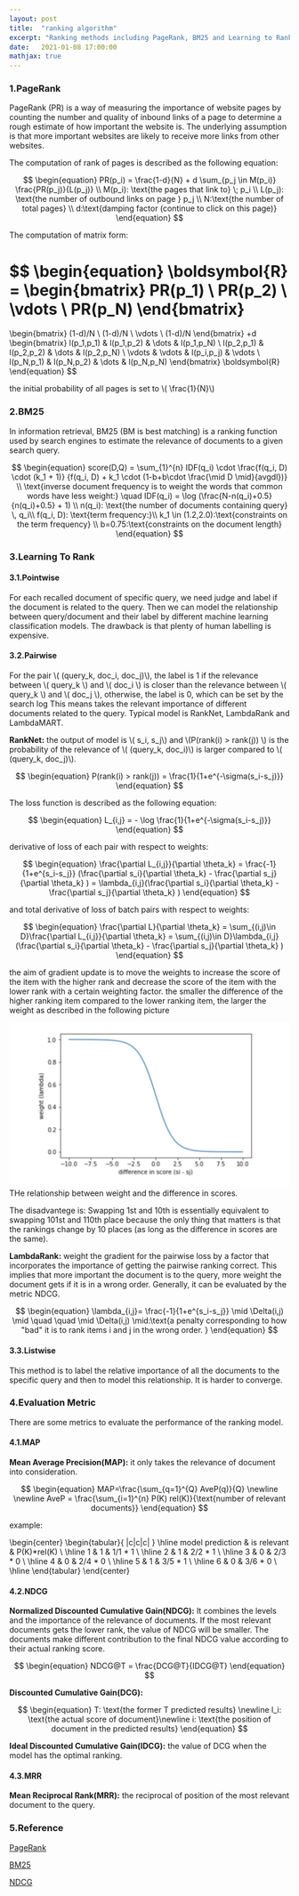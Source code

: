 ```yaml
---
layout: post
title:  "ranking algorithm"
excerpt: "Ranking methods including PageRank, BM25 and Learning to Rank (L2R)"
date:   2021-01-08 17:00:00
mathjax: true
---
```


### 1.PageRank

PageRank (PR) is a way of measuring the importance of website pages by counting the number and quality of inbound links of a page to determine a rough estimate of how important the website is. 
The underlying assumption is that more important websites are likely to receive more links from other websites. 

The computation of rank of pages is described as the following equation:

$$
\begin{equation}
PR(p_i) = \frac{1-d}{N} + d \sum_{p_j \in M(p_i)} \frac{PR(p_j)}{L(p_j)} \\
M(p_i): \text{the pages that link to} \; p_i \\
L(p_j): \text{the number of outbound links on page } p_j \\
N:\text{the number of total pages} \\
d:\text{damping factor (continue to click on this page)} 
\end{equation}
$$

The computation of matrix form:

$$
\begin{equation}
\boldsymbol{R} = 
\begin{bmatrix}
PR(p_1) \\
PR(p_2) \\
\vdots \\
PR(p_N)
\end{bmatrix}
=
\begin{bmatrix}
(1-d)/N \\
(1-d)/N \\
\vdots \\
(1-d)/N
\end{bmatrix}
+d
\begin{bmatrix}
l(p_1,p_1) & l(p_1,p_2) & \dots & l(p_1,p_N) \\
l(p_2,p_1) & l(p_2,p_2) & \dots & l(p_2,p_N) \\
\vdots & \vdots & l(p_i,p_j) & \vdots \\
l(p_N,p_1) & l(p_N,p_2) & \dots & l(p_N,p_N) 
\end{bmatrix}
\boldsymbol{R}
\end{equation}
$$

the initial probability of all pages is set to \\( \frac{1}{N}\\) 

### 2.BM25

In information retrieval, BM25 (BM is best matching) is a ranking function used by search engines 
to estimate the relevance of documents to a given search query.

$$
\begin{equation}
score(D,Q) = \sum_{1}^{n} IDF(q_i) \cdot \frac{f(q_i, D) \cdot (k_1 + 1)} {f(q_i, D) + k_1 \cdot (1-b+b\cdot \frac{\mid D \mid}{avgdl})} \\
\text{inverse document frequency is to weight the words that common words have less weight:} \quad IDF(q_i) = \log (\frac{N-n(q_i)+0.5}{n(q_i)+0.5} + 1) \\ 
n(q_i): \text{the number of documents containing query} \, q_i\\
f(q_i, D): \text{term frequency:}\\
k_1 \in (1.2,2.0):\text{constraints on the term frequency} \\
b=0.75:\text{constraints on the document length}
\end{equation}
$$

### 3.Learning To Rank

#### 3.1.Pointwise

For each recalled document of specific query, we need judge and label if the document is related to the query. Then we can model the relationship between query/document and their label by different machine learning classification models.
The drawback is that plenty of human labelling is expensive.

#### 3.2.Pairwise

For the pair \\( (query_k, doc_i, doc_j)\\), the label is 1 if the relevance between \\( query_k \\) and \\( doc_i \\) is closer than the relevance between \\( query_k \\) and \\( doc_j \\), otherwise, the label is 0, which can be set by the search log
This means takes the relevant importance of different documents related to the query. Typical model is RankNet, LambdaRank and LambdaMART.

**RankNet:** the output of model is \\( s_i, s_j\\) and  \\(P(rank(i) > rank(j)) \\) is the probability of the relevance of \\( (query_k, doc_i)\\) is larger compared to \\( (query_k, doc_j)\\).

$$
\begin{equation}
P(rank(i) > rank(j)) = \frac{1}{1+e^{-\sigma(s_i-s_j)}}
\end{equation}
$$

The loss function is described as the following equation:

$$
\begin{equation}
L_{i,j} = - \log \frac{1}{1+e^{-\sigma(s_i-s_j)}}
\end{equation}
$$

derivative of loss of each pair with respect to weights:

$$
\begin{equation}
\frac{\partial L_{i,j}}{\partial \theta_k} = \frac{-1}{1+e^{s_i-s_j}} (\frac{\partial s_i}{\partial \theta_k} - \frac{\partial s_j}{\partial \theta_k} ) = \lambda_{i,j}(\frac{\partial s_i}{\partial \theta_k} - \frac{\partial s_j}{\partial \theta_k} )
\end{equation}
$$

and total derivative of loss of batch pairs with respect to weights:

$$
\begin{equation}
\frac{\partial L}{\partial \theta_k} = \sum_{(i,j)\in D}\frac{\partial L_{i,j}}{\partial \theta_k} 
 = \sum_{(i,j)\in D}\lambda_{i,j}(\frac{\partial s_i}{\partial \theta_k} - \frac{\partial s_j}{\partial \theta_k} )
\end{equation}
$$

the aim of gradient update is to move the weights to increase the score of the item with the higher rank and decrease the score of the item with the lower rank with a certain weighting factor.
the smaller the difference of the higher ranking item compared to the lower ranking item, the larger the weight as described in the following picture

<div class="imgcap">
<img src="/assets/ranking.png">
<div class="thecap">THe relationship between weight and the difference in scores.</div>
</div>

The disadvantege is: Swapping 1st and 10th is essentially equivalent to swapping 101st and 110th place because the only thing that matters is that the rankings change by 10 places (as long as the difference in scores are the same).

**LambdaRank:** weight the gradient for the pairwise loss by a factor that incorporates the importance of getting the pairwise ranking correct. This implies that more important the document is to the query, more weight the document gets if it is in a wrong order.
Generally, it can be evaluated by the metric NDCG.

$$
\begin{equation}
\lambda_{i,j}= \frac{-1}{1+e^{s_i-s_j}} \mid \Delta(i,j) \mid 
\quad \quad
\mid \Delta(i,j) \mid:\text{a penalty corresponding to how "bad" it is to rank items i  and j  in the wrong order. }
\end{equation}
$$

#### 3.3.Listwise

This method is to label the relative importance of all the documents to the specific query and then to model this relationship. It is harder to converge.

### 4.Evaluation Metric

There are some metrics to evaluate the performance of the ranking model.

#### 4.1.MAP

**Mean Average Precision(MAP):** it only takes the relevance of document into consideration.

$$
\begin{equation}
MAP=\frac{\sum_{q=1}^{Q} AveP(q)}{Q} \newline
\newline
AveP = \frac{\sum_{i=1}^{n} P(K) rel(K)}{\text{number of relevant documents}}
\end{equation}
$$

example:

\begin{center}
\begin{tabular}{ |c|c|c| } 
 \hline
 model prediction & is relevant & P(K)*rel(K) \\ 
 \hline
 1 & 1 & 1/1 * 1 \\ 
 \hline
 2 & 1 & 2/2 * 1 \\ 
 \hline
  3 & 0 & 2/3 * 0 \\ 
 \hline
  4 & 0 & 2/4 * 0 \\ 
 \hline
  5 & 1 & 3/5 * 1 \\ 
 \hline
  6 & 0 & 3/6 * 0 \\ 
 \hline
\end{tabular}
\end{center}

#### 4.2.NDCG

**Normalized Discounted Cumulative Gain(NDCG):** It combines the levels and the importance of the relevance of documents. If the most relevant documents gets the lower rank, the value of NDCG will be smaller. The documents make different contribution to the final NDCG value
according to their actual ranking score.

$$
\begin{equation}
NDCG@T = \frac{DCG@T}{IDCG@T}
\end{equation}
$$

**Discounted Cumulative Gain(DCG):**

$$
\begin{equation}
T: \text{the former T predicted results} \newline
l_i: \text{the actual score of document}\newline
i: \text{the position of document in the predicted results}
\end{equation}
$$

**Ideal Discounted Cumulative Gain(IDCG):** the value of DCG when the model has the optimal ranking. 

#### 4.3.MRR

**Mean Reciprocal Rank(MRR):** the reciprocal of position of the most relevant document to the query.

### 5.Reference

[PageRank](https://en.wikipedia.org/wiki/PageRank)

[BM25](https://en.wikipedia.org/wiki/Okapi_BM25)

[NDCG](https://en.wikipedia.org/wiki/Discounted_cumulative_gain)



